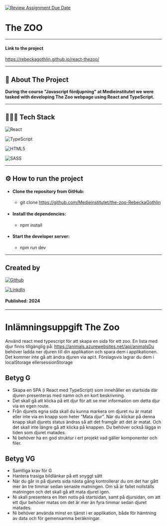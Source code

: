 [![Review Assignment Due Date](https://classroom.github.com/assets/deadline-readme-button-22041afd0340ce965d47ae6ef1cefeee28c7c493a6346c4f15d667ab976d596c.svg)](https://classroom.github.com/a/Fj2E3Yxb)

# The ZOO

---

#### Link to the project

https://rebeckagothlin.github.io/react-thezoo/

---

## 📄 About The Project 

**During the course "Javascript fördjupning" at Medieinstitutet we were tasked with developing The Zoo webpage using React and TypeScript.**

---

## 👨🏻‍💻 Tech Stack

![React](https://img.shields.io/badge/react-%2320232a.svg?style=for-the-badge&logo=react&logoColor=%2361DAFB)

![TypeScript](https://img.shields.io/badge/typescript-%23007ACC.svg?style=for-the-badge&logo=typescript&logoColor=white)

![HTML5](https://img.shields.io/badge/HTML5-E34F26?style=for-the-badge&logo=html5&logoColor=white)

![SASS](https://img.shields.io/badge/SASS-hotpink.svg?style=for-the-badge&logo=SASS&logoColor=white)

---

## ⚙️ How to run the project

- #### **Clone the repository from GitHub:**
    - git clone https://github.com/Medieinstitutet/the-zoo-RebeckaGothlin

- #### **Install the dependencies:**
    - npm install

- #### **Start the developer server:**
    - npm run dev

---

## Created by

[![Github](https://img.shields.io/badge/Rebecka%20Göthlin-100000?style=for-the-badge&logo=github&logoColor=white)](https://github.com/RebeckaGothlin)

[![LinkdIn](https://img.shields.io/badge/Rebecka%20Göthlin-0077B5?style=for-the-badge&logo=linkedin&logoColor=white)](https://www.linkedin.com/in/rebecka-g%C3%B6thlin-963037280/)

#### Published: 2024

---

# Inlämningsuppgift The Zoo

Använd react med typescript för att skapa en sida för ett zoo. En lista med djur finns tillgänglig på: https://animals.azurewebsites.net/api/animalsDu behöver ladda ner djuren till din applikation och spara dem i applikationen. Det kommer inte gå att ändra djuren via api:t. Förslagsvis lagrar du dem i localStorage ellersessionStorage

## Betyg G

- Skapa en SPA (i React med TypeScript) som innehåller en startsida där djuren presenteras med namn och en kort beskrivning.
- Det skall gå att klicka på ett djur för att se mer information om detta djur via en egen route.
- Från djurets egna sida skall du kunna markera om djuret nu är matat eller inte via en knapp som heter "Mata djur". När du klickar på denna knapp skall djurets status ändras så att det framgår att det är matat. Och det skall inte längre gå att klicka på knappen. Du behöver också lägga in tiden som djuret matades.
- Ni behöver ha en god struktur i ert projekt vad gäller komponenter och filer.

## Betyg VG

- Samtliga krav för G
- Hantera trasiga bildlänkar på ett snyggt sätt
- När du går in på djurets sida nästa gång kontrollerar du om det har gått mer än tre timmar sedan senaste matningen. Om så är fallet nollställs matningen och det skall gå att mata djuret igen.
- Ni skall presentera en liten notis på startsidan, samt på djursidan, om att ett djur behöver matas om det är mer än fyra timmar sedan djuret matades.
- Ni behöver använda minst en tjänst i er applikation, både för hämtning av data och för gemensamma beräkningar.
